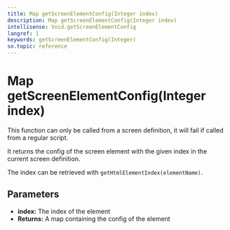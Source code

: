 ```yaml
---
title: Map getScreenElementConfig(Integer index)
description: Map getScreenElementConfig(Integer index)
intellisense: Void.getScreenElementConfig
langref: 1
keywords: getScreenElementConfig(Integer)
so.topic: reference
---
```


# Map getScreenElementConfig(Integer index)

This function can only be called from a screen definition, it will fail if called from a regular script.

It returns the config of the screen element with the given index in the current screen definition.

The index can be retrieved with `getHtmlElementIndex(elementName)`.

## Parameters

* **index:** The index of the element
* **Returns:** A map containing the config of the element
